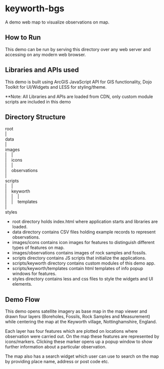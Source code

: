 # keyworth-bgs
A demo web map to visualize observations on map.

## How to Run
This demo can be run by serving this directory over any web server and accessing on any modern web browser.

## Libraries and APIs used
This demo is built using ArcGIS JavaScript API for GIS functionality, Dojo Toolkit for UI/Widgets and LESS for 
styling/theme. 

**Note: All Libraries and APIs are loaded from CDN, only custom module scripts are included in this demo

## Directory Structure
root  
    |  
    data  
    |  
    images  
    |&nbsp;&nbsp;&nbsp;&nbsp;|  
    |&nbsp;&nbsp;&nbsp;&nbsp;icons  
    |&nbsp;&nbsp;&nbsp;&nbsp;|  
    |&nbsp;&nbsp;&nbsp;&nbsp;observations  
    |  
    scripts  
    |&nbsp;&nbsp;&nbsp;&nbsp;|  
    |&nbsp;&nbsp;&nbsp;&nbsp;keyworth  
    |&nbsp;&nbsp;&nbsp;&nbsp;|&nbsp;&nbsp;&nbsp;&nbsp;|  
    |&nbsp;&nbsp;&nbsp;&nbsp;|&nbsp;&nbsp;&nbsp;&nbsp;templates  
    |  
    styles  
    
 - root directory holds index.html where application starts and libraries are loaded.
 - data directory contains CSV files holding example records to represent observations.
 - images/icons contains icon images for features to distinguish different types of features on map.
 - images/observations contains images of rock samples and fossils.
 - scripts directory contains JS scripts that initialize the applications.
 - scripts/keyworth directory contains custom modules of this demo app.
 - scripts/keyworth/templates contain html templates of info popup windows for features.
 - styles directory contains less and css files to style the widgets and UI elements.
 
## Demo Flow
This demo opens satellite imagery as base map in the map viewer and drawn four layers (Boreholes, Fossils, 
Rock Samples and Measurement) while centering the map at the Keyworth village, Nottinghamshire, England.

Each layer has four features which are plotted on locations where observation were carried out. On the map these 
features are represented by icons/markers. Clicking these marker opens up a popup window to show further information 
about a particular observation.

The map also has a search widget which user can use to search on the map by providing place name, address or post code etc.